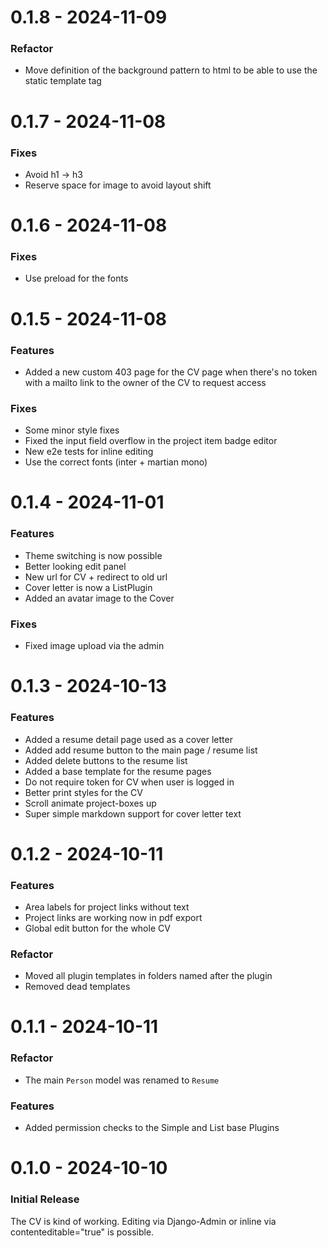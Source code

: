 0.1.8 - 2024-11-09
==================

### Refactor
- Move definition of the background pattern to html to be able to use the static template tag

0.1.7 - 2024-11-08
==================

### Fixes
- Avoid h1 -> h3
- Reserve space for image to avoid layout shift

0.1.6 - 2024-11-08
==================

### Fixes
- Use preload for the fonts

0.1.5 - 2024-11-08
==================

### Features
- Added a new custom 403 page for the CV page when there's no token with a 
  mailto link to the owner of the CV to request access

### Fixes
- Some minor style fixes
- Fixed the input field overflow in the project item badge editor
- New e2e tests for inline editing
- Use the correct fonts (inter + martian mono)

0.1.4 - 2024-11-01
==================

### Features

- Theme switching is now possible
- Better looking edit panel
- New url for CV + redirect to old url
- Cover letter is now a ListPlugin
- Added an avatar image to the Cover

### Fixes

- Fixed image upload via the admin

0.1.3 - 2024-10-13
==================

### Features

- Added a resume detail page used as a cover letter
- Added add resume button to the main page / resume list
- Added delete buttons to the resume list
- Added a base template for the resume pages
- Do not require token for CV when user is logged in
- Better print styles for the CV
- Scroll animate project-boxes up
- Super simple markdown support for cover letter text

0.1.2 - 2024-10-11
==================

### Features
- Area labels for project links without text
- Project links are working now in pdf export
- Global edit button for the whole CV

### Refactor
- Moved all plugin templates in folders named after the plugin
- Removed dead templates

0.1.1 - 2024-10-11
==================

### Refactor
- The main `Person` model was renamed to `Resume`

### Features
- Added permission checks to the Simple and List base Plugins

0.1.0 - 2024-10-10
==================

### Initial Release

The CV is kind of working. Editing via Django-Admin or inline via
contenteditable="true" is possible.